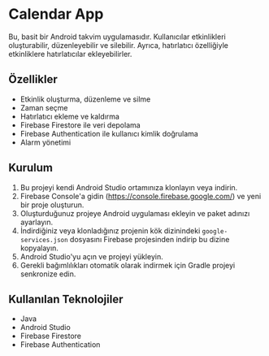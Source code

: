 # Calendar App

Bu, basit bir Android takvim uygulamasıdır. Kullanıcılar etkinlikleri oluşturabilir, düzenleyebilir ve silebilir. Ayrıca, hatırlatıcı özelliğiyle etkinliklere hatırlatıcılar ekleyebilirler.

## Özellikler

- Etkinlik oluşturma, düzenleme ve silme
- Zaman seçme
- Hatırlatıcı ekleme ve kaldırma
- Firebase Firestore ile veri depolama
- Firebase Authentication ile kullanıcı kimlik doğrulama
- Alarm yönetimi

## Kurulum

1. Bu projeyi kendi Android Studio ortamınıza klonlayın veya indirin.
2. Firebase Console'a gidin (https://console.firebase.google.com/) ve yeni bir proje oluşturun.
3. Oluşturduğunuz projeye Android uygulaması ekleyin ve paket adınızı ayarlayın.
4. İndirdiğiniz veya klonladığınız projenin kök dizinindeki `google-services.json` dosyasını Firebase projesinden indirip bu dizine kopyalayın.
5. Android Studio'yu açın ve projeyi yükleyin.
6. Gerekli bağımlılıkları otomatik olarak indirmek için Gradle projeyi senkronize edin.

## Kullanılan Teknolojiler

- Java
- Android Studio
- Firebase Firestore
- Firebase Authentication
